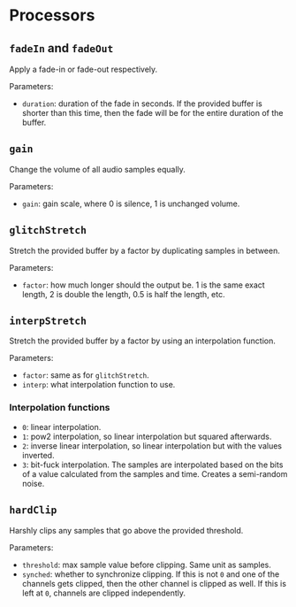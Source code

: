 # Processors

## `fadeIn` and `fadeOut`

Apply a fade-in or fade-out respectively.

Parameters:

* `duration`: duration of the fade in seconds. If the provided buffer is shorter
  than this time, then the fade will be for the entire duration of the buffer.

## `gain`

Change the volume of all audio samples equally.

Parameters:

* `gain`: gain scale, where 0 is silence, 1 is unchanged volume.

## `glitchStretch`

Stretch the provided buffer by a factor by duplicating samples in between.

Parameters:

* `factor`: how much longer should the output be. 1 is the same exact length, 2
  is double the length, 0.5 is half the length, etc.

## `interpStretch`

Stretch the provided buffer by a factor by using an interpolation function.

Parameters:

* `factor`: same as for `glitchStretch`.
* `interp`: what interpolation function to use.

### Interpolation functions

* `0`: linear interpolation.
* `1`: pow2 interpolation, so linear interpolation but squared afterwards.
* `2`: inverse linear interpolation, so linear interpolation but with the values
  inverted.
* `3`: bit-fuck interpolation. The samples are interpolated based on the bits of
  a value calculated from the samples and time. Creates a semi-random noise.

## `hardClip`

Harshly clips any samples that go above the provided threshold.

Parameters:

* `threshold`: max sample value before clipping. Same unit as samples.
* `synched`: whether to synchronize clipping. If this is not `0` and one of the
  channels gets clipped, then the other channel is clipped as well. If this is
  left at `0`, channels are clipped independently.
